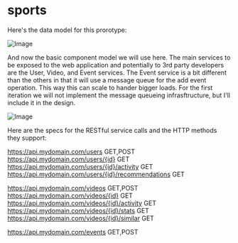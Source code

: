 sports
======

Here's the data model for this prorotype:

![Image](../master/flocasts_model.png?raw=true)

And now the basic component model we will use here. The main services to be exposed to the web application and potentially to 3rd party developers are the User, Video, and Event services. The Event service is a bit different than the others in that it will use a message queue for the add event operation. This way this can scale to hander bigger loads. For the first iteration we will not implement the message queueing infrasftructure, but I'll include it in the design.

![Image](../master/sports_component.png?raw=true)

Here are the specs for the RESTful service calls and the HTTP methods they support:

https://api.mydomain.com/users                        GET,POST<br/>
https://api.mydomain.com/users/{id}                   GET<br/>
https://api.mydomain.com/users/{id}/activity          GET<br/>
https://api.mydomain.com/users/{id}/recommendations   GET<br/>

https://api.mydomain.com/videos               GET,POST<br/>
https://api.mydomain.com/videos/{id}          GET<br/>
https://api.mydomain.com/videos/{id}/activity GET<br/>
https://api.mydomain.com/videos/{id}/stats    GET<br/>
https://api.mydomain.com/videos/{id}/similar  GET<br/>

https://api.mydomain.com/events               GET,POST<br/>
